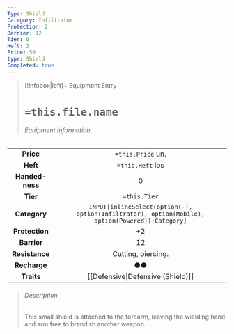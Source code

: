 ```yaml
---
Type: Shield
Category: Infiltrator
Protection: 2
Barrier: 12
Tier: 0
Heft: 2
Price: 50
type: Shield
Completed: true
---
```



> [!infobox|left]+ Equipment Entry
> # `=this.file.name`
> ###### Equipment Information
|                 |                                                                                                 |
|:---------------:|:-----------------------------------------------------------------------------------------------:|
|    **Price**    |                                        `=this.Price` un.                                        |
|    **Heft**     |                                        `=this.Heft` lbs                                         |
| **Handed-ness** |                                                0                                                |
|    **Tier**     |                                          `=this.Tier`                                           |
|  **Category**   | `INPUT[inlineSelect(option(-), option(Infiltrator), option(Mobile), option(Powered)):Category]` |
| **Protection**  |                                               +2                                                |
|   **Barrier**   |                                               12                                                |
| **Resistance**  |                                       Cutting, piercing.                                        |
|**Recharge**|●●|
|   **Traits**    |                                [[Defensive\|Defensive (Shield)]]                                |
> ###### *Description*
> This small shield is attached to the forearm, leaving the wielding hand and arm free to brandish another weapon. 

